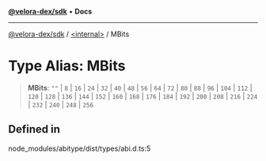 [**@velora-dex/sdk**](../../README.md) • **Docs**

***

[@velora-dex/sdk](../../globals.md) / [\<internal\>](../README.md) / MBits

# Type Alias: MBits

> **MBits**: `""` \| `8` \| `16` \| `24` \| `32` \| `40` \| `48` \| `56` \| `64` \| `72` \| `80` \| `88` \| `96` \| `104` \| `112` \| `120` \| `128` \| `136` \| `144` \| `152` \| `160` \| `168` \| `176` \| `184` \| `192` \| `200` \| `208` \| `216` \| `224` \| `232` \| `240` \| `248` \| `256`

## Defined in

node\_modules/abitype/dist/types/abi.d.ts:5
